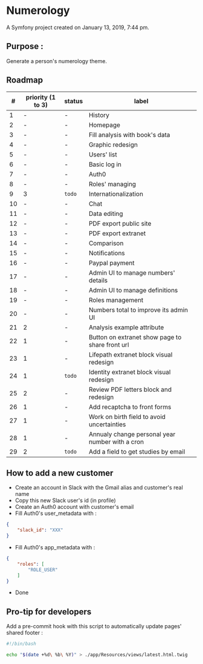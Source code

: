 Numerology
============

A Symfony project created on January 13, 2019, 7:44 pm.

## Purpose :
Generate a person's numerology theme.

## Roadmap
| #  | priority (1 to 3) | status | label                                           |
|----|-------------------|--------|-------------------------------------------------|
| 1  | -                 | -      | History                                         |
| 2  | -                 | -      | Homepage                                        |
| 3  | -                 | -      | Fill analysis with book's data                  |
| 4  | -                 | -      | Graphic redesign                                |
| 5  | -                 | -      | Users' list                                     |
| 6  | -                 | -      | Basic log in                                    |
| 7  | -                 | -      | Auth0                                           |
| 8  | -                 | -      | Roles' managing                                 |
| 9  | 3                 | `todo` | Internationalization                            |
| 10 | -                 | -      | Chat                                            |
| 11 | -                 | -      | Data editing                                    |
| 12 | -                 | -      | PDF export public site                          |
| 13 | -                 | -      | PDF export extranet                             |
| 14 | -                 | -      | Comparison                                      |
| 15 | -                 | -      | Notifications                                   |
| 16 | -                 | -      | Paypal payment                                  |
| 17 | -                 | -      | Admin UI to manage numbers' details             |
| 18 | -                 | -      | Admin UI to manage definitions                  |
| 19 | -                 | -      | Roles management                                |
| 20 | -                 | -      | Numbers total to improve its admin UI           |
| 21 | 2                 | -      | Analysis example attribute                      |
| 22 | 1                 | -      | Button on extranet show page to share front url |
| 23 | 1                 | -      | Lifepath extranet block visual redesign         |
| 24 | 1                 | `todo` | Identity extranet block visual redesign         |
| 25 | 2                 | -      | Review PDF letters block and redesign           |
| 26 | 1                 | -      | Add recaptcha to front forms                    |
| 27 | 1                 | -      | Work on birth field to avoid uncertainties      |
| 28 | 1                 | -      | Annualy change personal year number with a cron |
| 29 | 2                 | `todo` | Add a field to get studies by email             |

## How to add a new customer
- Create an account in Slack with the Gmail alias and customer's real name
- Copy this new Slack user's id (in profile)
- Create an Auth0 account with customer's email
- Fill Auth0's user_metadata with :
```json
{
    "slack_id": "XXX"
}
```
- Fill Auth0's app_metadata with :
```json
{
    "roles": [
        "ROLE_USER"
    ]
}
```
- Done

## Pro-tip for developers
Add a pre-commit hook with this script to automatically update pages' shared footer :
```bash
#!/bin/bash

echo "$(date +%d\ %b\ %Y)" > ./app/Resources/views/latest.html.twig
```